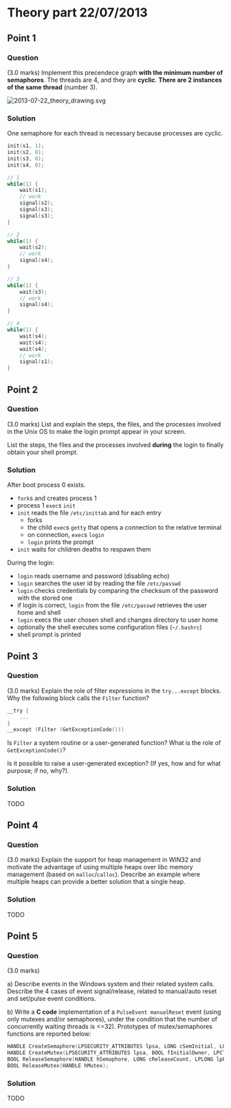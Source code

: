 # Theory part 22/07/2013

## Point 1

### Question

(3.0 marks) Implement this precendece graph **with the minimum number of semaphores**. The threads are 4, and they are **cyclic**. **There are 2 instances of the same thread** (number 3).

![2013-07-22_theory_drawing.svg](https://cdn.rawgit.com/MartinoMensio/SDP-exams/master/2013-07-22/2013-07-22_theory_drawing.svg "Precedence graph")

### Solution

One semaphore for each thread is necessary because processes are cyclic.

```c
init(s1, 1);
init(s2, 0);
init(s3, 0);
init(s4, 0);

// 1
while(1) {
    wait(s1);
    // work
    signal(s2);
    signal(s3);
    signal(s3);
}

// 2
while(1) {
    wait(s2);
    // work
    signal(s4);
}

// 3
while(1) {
    wait(s3);
    // work
    signal(s4);
}

// 4
while(1) {
    wait(s4);
    wait(s4);
    wait(s4);
    // work
    signal(s1);
}
```

## Point 2

### Question

(3.0 marks) List and explain the steps, the files, and the processes involved in the Unix OS to make the login prompt appear in your screen.

List the steps, the files and the processes involved **during** the login to finally obtain your shell prompt.

### Solution

After boot process 0 exists.

* `fork`s and creates process 1
* process 1 `exec`s `init`
* `init` reads the file `/etc/inittab` and for each entry
  * forks
  * the child `exec`s `getty` that opens a connection to the relative terminal
  * on connection, `exec`s `login`
  * `login` prints the prompt
* `init` waits for children deaths to respawn them

During the login:

* `login` reads username and password (disabling echo)
* `login` searches the user id by reading the file `/etc/passwd`
* `login` checks credentials by comparing the checksum of the password with the stored one
* if login is correct, `login` from the file `/etc/passwd` retrieves the user home and shell
* `login` execs the user chosen shell and changes directory to user home
* optionally the shell executes some configuration files (`~/.bashrc`)
* shell prompt is printed

## Point 3

### Question

(3.0 marks) Explain the role of filter expressions in the `try...except` blocks. Why the following block calls the `Filter` function?

```c
__try {
    ...
}
__except (Filter (GetExceptionCode()))
```

Is `Filter` a system routine or a user-generated function? What is the role of `GetExceptionCode()`?

Is it possible to raise a user-generated exception? (If yes, how and for what purpose; if no, why?).

### Solution

TODO

## Point 4

### Question

(3.0 marks) Explain the support for heap management in WIN32 and motivate the advantage of using multiple heaps over libc memory management (based on `malloc`/`calloc`). Describe an example where multiple heaps can provide a better solution that a single heap.

### Solution

TODO

## Point 5

### Question

(3.0 marks)

a) Describe events in the Windows system and their related system calls. Describe the 4 cases of event signal/release, related to manual/auto reset and set/pulse event conditions.

b) Write a **C code** implementation of a `PulseEvent manualReset` event (using only mutexes and/or semaphores), under the condition that the number of concurrently waiting threads is <=32).
Prototypes of mutex/semaphores functions are reported below:

```c
HANDLE CreateSemaphore(LPSECURITY_ATTRIBUTES lpsa, LONG cSemInitial, LONG cSemMax, LPCTSTR lpszSemName);
HANDLE CreateMutex(LPSECURITY_ATTRIBUTES lpsa, BOOL fInitialOwner, LPCTSTR lpszMutexName);
BOOL ReleaseSemaphore(HANDLE hSemaphore, LONG cReleaseCount, LPLONG lpPreviousCount);
BOOL ReleaseMutex(HANDLE hMutex);
```

### Solution

TODO
